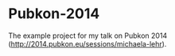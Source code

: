 Pubkon-2014
===========

The example project for my talk on Pubkon 2014 (http://2014.pubkon.eu/sessions/michaela-lehr).
